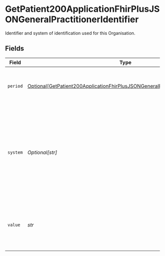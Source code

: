# GetPatient200ApplicationFhirPlusJSONGeneralPractitionerIdentifier

Identifier and system of identification used for this Organisation.


## Fields

| Field                                                                                                                                                                                   | Type                                                                                                                                                                                    | Required                                                                                                                                                                                | Description                                                                                                                                                                             | Example                                                                                                                                                                                 |
| --------------------------------------------------------------------------------------------------------------------------------------------------------------------------------------- | --------------------------------------------------------------------------------------------------------------------------------------------------------------------------------------- | --------------------------------------------------------------------------------------------------------------------------------------------------------------------------------------- | --------------------------------------------------------------------------------------------------------------------------------------------------------------------------------------- | --------------------------------------------------------------------------------------------------------------------------------------------------------------------------------------- |
| `period`                                                                                                                                                                                | [Optional[GetPatient200ApplicationFhirPlusJSONGeneralPractitionerIdentifierPeriod]](../../models/operations/getpatient200applicationfhirplusjsongeneralpractitioneridentifierperiod.md) | :heavy_minus_sign:                                                                                                                                                                      | Business effective period when name was, is, or will be in use.<br/>                                                                                                                    |                                                                                                                                                                                         |
| `system`                                                                                                                                                                                | *Optional[str]*                                                                                                                                                                         | :heavy_minus_sign:                                                                                                                                                                      | URL for the Organisation Data Service - who are responsible for publishing codes that identify organisations and individuals across health and social care.                             | https://fhir.nhs.uk/Id/ods-organization-code                                                                                                                                            |
| `value`                                                                                                                                                                                 | *str*                                                                                                                                                                                   | :heavy_check_mark:                                                                                                                                                                      | Organisation code for the registered general practice, as held in the [Organisation Data Service](https://developer.nhs.uk/apis/ods/).                                                  | Y12345                                                                                                                                                                                  |